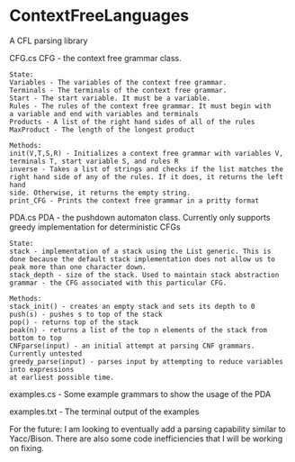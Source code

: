 # ContextFreeLanguages
A CFL parsing library

CFG.cs
CFG - the context free grammar class.
    
    State:
    Variables - The variables of the context free grammar. 
    Terminals - The terminals of the context free grammar.
    Start - The start variable. It must be a variable.
    Rules - The rules of the context free grammar. It must begin with
    a variable and end with variables and terminals
    Products - A list of the right hand sides of all of the rules
    MaxProduct - The length of the longest product

    Methods:
    init(V,T,S,R) - Initializes a context free grammar with variables V,
    terminals T, start variable S, and rules R
    inverse - Takes a list of strings and checks if the list matches the
    right hand side of any of the rules. If it does, it returns the left hand
    side. Otherwise, it returns the empty string.
    print_CFG - Prints the context free grammar in a pritty format

PDA.cs
PDA - the pushdown automaton class. Currently only supports
    greedy implementation for deterministic CFGs
    
    State:
    stack - implementation of a stack using the List generic. This is
    done because the default stack implementation does not allow us to
    peak more than one character down.
    stack_depth - size of the stack. Used to maintain stack abstraction
    grammar - the CFG associated with this particular CFG.

    Methods:
    stack_init() - creates an empty stack and sets its depth to 0
    push(s) - pushes s to top of the stack
    pop() - returns top of the stack
    peak(n) - returns a list of the top n elements of the stack from bottom to top
    CNFparse(input) - an initial attempt at parsing CNF grammars. Currently untested
    greedy_parse(input) - parses input by attempting to reduce variables into expressions
    at earliest possible time.

examples.cs - Some example grammars to show the usage of the PDA

examples.txt - The terminal output of the examples

For the future:
I am looking to eventually add a parsing capability similar to Yacc/Bison.
There are also some code inefficiencies that I will be working on fixing.
